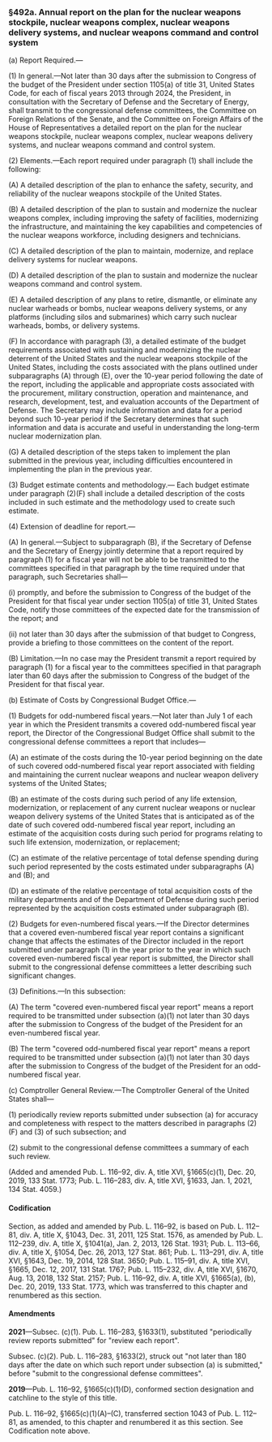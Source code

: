 ### §492a. Annual report on the plan for the nuclear weapons stockpile, nuclear weapons complex, nuclear weapons delivery systems, and nuclear weapons command and control system ###

(a) Report Required.—

(1) In general.—Not later than 30 days after the submission to Congress of the budget of the President under section 1105(a) of title 31, United States Code, for each of fiscal years 2013 through 2024, the President, in consultation with the Secretary of Defense and the Secretary of Energy, shall transmit to the congressional defense committees, the Committee on Foreign Relations of the Senate, and the Committee on Foreign Affairs of the House of Representatives a detailed report on the plan for the nuclear weapons stockpile, nuclear weapons complex, nuclear weapons delivery systems, and nuclear weapons command and control system.

(2) Elements.—Each report required under paragraph (1) shall include the following:

(A) A detailed description of the plan to enhance the safety, security, and reliability of the nuclear weapons stockpile of the United States.

(B) A detailed description of the plan to sustain and modernize the nuclear weapons complex, including improving the safety of facilities, modernizing the infrastructure, and maintaining the key capabilities and competencies of the nuclear weapons workforce, including designers and technicians.

(C) A detailed description of the plan to maintain, modernize, and replace delivery systems for nuclear weapons.

(D) A detailed description of the plan to sustain and modernize the nuclear weapons command and control system.

(E) A detailed description of any plans to retire, dismantle, or eliminate any nuclear warheads or bombs, nuclear weapons delivery systems, or any platforms (including silos and submarines) which carry such nuclear warheads, bombs, or delivery systems.

(F) In accordance with paragraph (3), a detailed estimate of the budget requirements associated with sustaining and modernizing the nuclear deterrent of the United States and the nuclear weapons stockpile of the United States, including the costs associated with the plans outlined under subparagraphs (A) through (E), over the 10-year period following the date of the report, including the applicable and appropriate costs associated with the procurement, military construction, operation and maintenance, and research, development, test, and evaluation accounts of the Department of Defense. The Secretary may include information and data for a period beyond such 10-year period if the Secretary determines that such information and data is accurate and useful in understanding the long-term nuclear modernization plan.

(G) A detailed description of the steps taken to implement the plan submitted in the previous year, including difficulties encountered in implementing the plan in the previous year.

(3) Budget estimate contents and methodology.— Each budget estimate under paragraph (2)(F) shall include a detailed description of the costs included in such estimate and the methodology used to create such estimate.

(4) Extension of deadline for report.—

(A) In general.—Subject to subparagraph (B), if the Secretary of Defense and the Secretary of Energy jointly determine that a report required by paragraph (1) for a fiscal year will not be able to be transmitted to the committees specified in that paragraph by the time required under that paragraph, such Secretaries shall—

(i) promptly, and before the submission to Congress of the budget of the President for that fiscal year under section 1105(a) of title 31, United States Code, notify those committees of the expected date for the transmission of the report; and

(ii) not later than 30 days after the submission of that budget to Congress, provide a briefing to those committees on the content of the report.

(B) Limitation.—In no case may the President transmit a report required by paragraph (1) for a fiscal year to the committees specified in that paragraph later than 60 days after the submission to Congress of the budget of the President for that fiscal year.

(b) Estimate of Costs by Congressional Budget Office.—

(1) Budgets for odd-numbered fiscal years.—Not later than July 1 of each year in which the President transmits a covered odd-numbered fiscal year report, the Director of the Congressional Budget Office shall submit to the congressional defense committees a report that includes—

(A) an estimate of the costs during the 10-year period beginning on the date of such covered odd-numbered fiscal year report associated with fielding and maintaining the current nuclear weapons and nuclear weapon delivery systems of the United States;

(B) an estimate of the costs during such period of any life extension, modernization, or replacement of any current nuclear weapons or nuclear weapon delivery systems of the United States that is anticipated as of the date of such covered odd-numbered fiscal year report, including an estimate of the acquisition costs during such period for programs relating to such life extension, modernization, or replacement;

(C) an estimate of the relative percentage of total defense spending during such period represented by the costs estimated under subparagraphs (A) and (B); and

(D) an estimate of the relative percentage of total acquisition costs of the military departments and of the Department of Defense during such period represented by the acquisition costs estimated under subparagraph (B).

(2) Budgets for even-numbered fiscal years.—If the Director determines that a covered even-numbered fiscal year report contains a significant change that affects the estimates of the Director included in the report submitted under paragraph (1) in the year prior to the year in which such covered even-numbered fiscal year report is submitted, the Director shall submit to the congressional defense committees a letter describing such significant changes.

(3) Definitions.—In this subsection:

(A) The term "covered even-numbered fiscal year report" means a report required to be transmitted under subsection (a)(1) not later than 30 days after the submission to Congress of the budget of the President for an even-numbered fiscal year.

(B) The term "covered odd-numbered fiscal year report" means a report required to be transmitted under subsection (a)(1) not later than 30 days after the submission to Congress of the budget of the President for an odd-numbered fiscal year.

(c) Comptroller General Review.—The Comptroller General of the United States shall—

(1) periodically review reports submitted under subsection (a) for accuracy and completeness with respect to the matters described in paragraphs (2)(F) and (3) of such subsection; and

(2) submit to the congressional defense committees a summary of each such review.

(Added and amended Pub. L. 116–92, div. A, title XVI, §1665(c)(1), Dec. 20, 2019, 133 Stat. 1773; Pub. L. 116–283, div. A, title XVI, §1633, Jan. 1, 2021, 134 Stat. 4059.)

#### Codification ####

Section, as added and amended by Pub. L. 116–92, is based on Pub. L. 112–81, div. A, title X, §1043, Dec. 31, 2011, 125 Stat. 1576, as amended by Pub. L. 112–239, div. A, title X, §1041(a), Jan. 2, 2013, 126 Stat. 1931; Pub. L. 113–66, div. A, title X, §1054, Dec. 26, 2013, 127 Stat. 861; Pub. L. 113–291, div. A, title XVI, §1643, Dec. 19, 2014, 128 Stat. 3650; Pub. L. 115–91, div. A, title XVI, §1665, Dec. 12, 2017, 131 Stat. 1767; Pub. L. 115–232, div. A, title XVI, §1670, Aug. 13, 2018, 132 Stat. 2157; Pub. L. 116–92, div. A, title XVI, §1665(a), (b), Dec. 20, 2019, 133 Stat. 1773, which was transferred to this chapter and renumbered as this section.

#### Amendments ####

**2021**—Subsec. (c)(1). Pub. L. 116–283, §1633(1), substituted "periodically review reports submitted" for "review each report".

Subsec. (c)(2). Pub. L. 116–283, §1633(2), struck out "not later than 180 days after the date on which such report under subsection (a) is submitted," before "submit to the congressional defense committees".

**2019**—Pub. L. 116–92, §1665(c)(1)(D), conformed section designation and catchline to the style of this title.

Pub. L. 116–92, §1665(c)(1)(A)–(C), transferred section 1043 of Pub. L. 112–81, as amended, to this chapter and renumbered it as this section. See Codification note above.